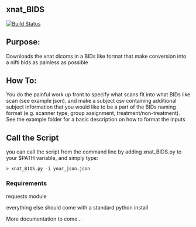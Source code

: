## xnat_BIDS
[![Build Status](https://travis-ci.org/HBClab/xnat_BIDS.svg?branch=master)](https://travis-ci.org/HBClab/xnat_BIDS)

## Purpose:
Downloads the xnat dicoms in a BIDs like format that make conversion into a nifti bids as painless as possible

## How To:
You do the painful work up front to specify what scans fit into what BIDs like scan (see example json). and make a subject csv containing additional subject information that you would like to be a part of the BIDs naming format (e.g. scanner type, group assignment, treatment/non-treatment). See the example folder for a basic description on how to format the inputs

## Call the Script
you can call the script from the command line by adding xnat_BIDS.py to your $PATH variable, and simply type:
```
> xnat_BIDS.py -i your_json.json
```
### Requirements
requests module

everything else should come with a standard python install

More documentation to come...

